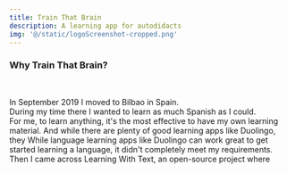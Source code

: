 ```yaml
---
title: Train That Brain
description: A learning app for autodidacts
img: '@/static/logoScreenshot-cropped.png'
---
```

### Why Train That Brain?
<br>

In September 2019 I moved to Bilbao in Spain. <br>
During my time there I wanted to learn as much Spanish as I could. <br>
For me, to learn anything, it's the most effective to have my own learning material.
And while there are plenty of good learning apps like Duolingo, they
While language learning apps like Duolingo can work great to get started learning a language, it didn't completely meet my requirements.
Then I came across Learning With Text, an open-source project where